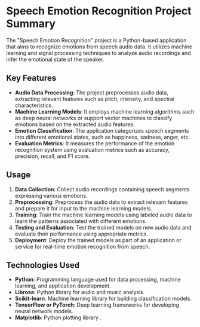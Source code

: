 # Speech Emotion Recognition Project Summary

The "Speech Emotion Recognition" project is a Python-based application that aims to recognize emotions from speech audio data. It utilizes machine learning and signal processing techniques to analyze audio recordings and infer the emotional state of the speaker.

## Key Features

- **Audio Data Processing**: The project preprocesses audio data, extracting relevant features such as pitch, intensity, and spectral characteristics.
- **Machine Learning Models**: It employs machine learning algorithms such as deep neural networks or support vector machines to classify emotions based on the extracted audio features.
- **Emotion Classification**: The application categorizes speech segments into different emotional states, such as happiness, sadness, anger, etc.
- **Evaluation Metrics**: It measures the performance of the emotion recognition system using evaluation metrics such as accuracy, precision, recall, and F1 score.

## Usage

1. **Data Collection**: Collect audio recordings containing speech segments expressing various emotions.
2. **Preprocessing**: Preprocess the audio data to extract relevant features and prepare it for input to the machine learning models.
3. **Training**: Train the machine learning models using labeled audio data to learn the patterns associated with different emotions.
4. **Testing and Evaluation**: Test the trained models on new audio data and evaluate their performance using appropriate metrics.
5. **Deployment**: Deploy the trained models as part of an application or service for real-time emotion recognition from speech.

## Technologies Used

- **Python**: Programming language used for data processing, machine learning, and application development.
- **Librosa**: Python library for audio and music analysis.
- **Scikit-learn**: Machine learning library for building classification models.
- **TensorFlow or PyTorch**: Deep learning frameworks for developing neural network models.
- **Matplotlib**: Python plotting library .
